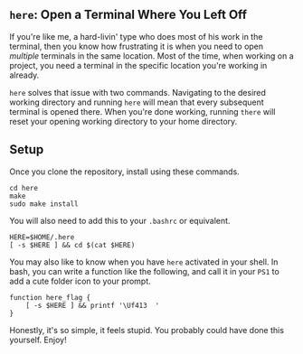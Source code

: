 ## `here`: Open a Terminal Where You Left Off

If you're like me, a hard-livin' type who does most of his work in the terminal, then you know how frustrating it is when you need to open _multiple_ terminals in the same location. Most of the time, when working on a project, you need a terminal in the specific location you're working in already. 

`here` solves that issue with two commands. Navigating to the desired working directory and running `here` will mean that every subsequent terminal is opened there. When you're done working, running `there` will reset your opening working directory to your home directory. 

## Setup

Once you clone the repository, install using these commands.
```
cd here
make
sudo make install
```

You will also need to add this to your `.bashrc` or equivalent.

```{bash}
HERE=$HOME/.here
[ -s $HERE ] && cd $(cat $HERE)
```

You may also like to know when you have `here` activated in your shell. In bash, you can write a function like the following, and call it in your `PS1` to add a cute folder icon to your prompt.

```{bash}
function here_flag {
	[ -s $HERE ] && printf '\Uf413  '
}
```

Honestly, it's so simple, it feels stupid. You probably could have done this yourself. Enjoy!
